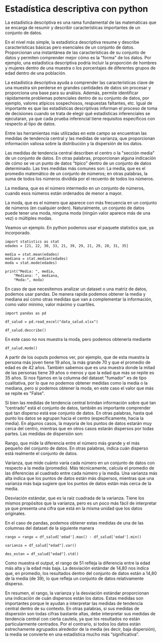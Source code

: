 # Estadística descriptiva con python

La estadística descriptiva es una rama fundamental de las matemáticas que se encarga de resumir y describir características importantes de un conjunto de datos. 

En el nivel más simple, la estadística descriptiva resume y describe características básicas pero esenciales de un conjunto de datos. Proporcionan una instantánea de las características de su conjunto de datos y permiten comprender mejor cómo es la "forma" de los datos. Por ejemplo, una estadística descriptiva podría incluir la proporción de hombres y mujeres dentro de una muestra o los porcentajes de diferentes grupos de edad dentro de una población. 

La estadística descriptiva ayuda a comprender las características clave de una muestra sin perderse en grandes cantidades de datos sin procesar y proporciona una base para su análisis. Además, permite identificar rápidamente problemas potenciales dentro de su conjunto de datos, por ejemplo, valores atípicos sospechosos, respuestas faltantes, etc. Igual de importante es que las estadísticas descriptivas informan el proceso de toma de decisiones cuando se trata de elegir qué estadísticas inferenciales se ejecutaran, ya que cada prueba inferencial tiene requisitos específicos con respecto al tipo de datos.

Entre las herramientas más utilizadas en este campo se encuentran las medidas de tendencia central y las medidas de varianza, que proporcionan información valiosa sobre la distribución y la dispersión de los datos. 

Las medidas de tendencia central describen el centro o la "sección media" de un conjunto de datos. En otras palabras, proporcionan alguna indicación de cómo se ve un punto de datos “típico” dentro de un conjunto de datos determinado. Las tres medidas más comunes son:
La media, que es el promedio matemático de un conjunto de números; en otras palabras, la suma de todos los números dividida por el recuento de todos los números.
    
La mediana, que es el número intermedio en un conjunto de números, cuando esos números están ordenados de menor a mayor.

La moda, que es el número que aparece con más frecuencia en un conjunto de números (en cualquier orden). Naturalmente, un conjunto de datos puede tener una moda, ninguna moda (ningún valor aparece más de una vez) o múltiples modas.

Veamos un ejemplo. En python podemos usar el paquete statistics que, ya incorporado.

    import statistics as stat
    edades = [21, 22, 30, 33, 21, 39, 29, 21, 29, 28, 31, 35]

    media = stat.mean(edades)
    mediana = stat.median(edades)
    moda = stat.mode(edades)

    print("Media: ", media, 
        "Mediana: ", mediana, 
        "Moda:", moda)

En caso de que necesitemos analizar un dataset o una matriz de datos, podemos usar pandas. De manera rapida podemos obtener la media y mediana así como otras medidas que van a complementar la información, como valor minimo, valor máximo y cuartiles.

    import pandas as pd

    df_salud = pd.read_excel("data_salud.xlsx")

    df_salud.describe()

En este caso no nos muestra la moda, pero podemos obtenerla mediante

    df_salud.mode()

A partir de los ouputs podemos ver, por ejemplo, que de esta muestra la persona más joven tiene 19 años, la más grande 70 y que el promedio de edad es de 42 años. También sabemos que es una muestra donde la mitad de las personas tiene 39 años o menos y que la edad que más se repite es 35 años. 
Si nos fijamos en la columna del dataset "fumador" es de tipo cualitativa, por lo que no podemos obtener medidas como la media o la mediana, pero si podemos obtener la moda, en este caso el valor que más se repite es "False".

Si bien las medidas de tendencia central brindan información sobre qué tan “centrado” está el conjunto de datos, también es importante comprender qué tan disperso está ese conjunto de datos. En otras palabras, hasta qué punto los datos se agrupan hacia el centro (específicamente, hacia la media). En algunos casos, la mayoría de los puntos de datos estarán muy cerca del centro, mientras que en otros casos estarán dispersos por todas partes. Las medidas de dispersión son:

Rango, que mide la diferencia entre el número más grande y el más pequeño del conjunto de datos. En otras palabras, indica cuán disperso está realmente el conjunto de datos.

Varianza, que mide cuánto varía cada número en un conjunto de datos con respecto a la media (promedio). Más técnicamente, calcula el promedio de las diferencias al cuadrado entre cada número y la media. Una varianza más alta indica que los puntos de datos están más dispersos, mientras que una varianza más baja sugiere que los puntos de datos están más cerca de la media.

Desviación estándar, que es la raíz cuadrada de la varianza. Tiene los mismos propósitos que la varianza, pero es un poco más fácil de interpretar ya que presenta una cifra que está en la misma unidad que los datos originales.

En el caso de pandas, podemos obtener estas medidas de una de las columnas del dataset de la siguiente manera

    rango = rango = df_salud['edad'].max() - df_salud['edad'].min()

    varianza = df_salud["edad"].var()

    des_estan = df_salud["edad"].std()

Como muestra el output, el rango de 51 refleja la diferencia entre la edad más alta y la edad más baja. La desviación estándar de 14,80 nos indica que, en promedio, los resultados dentro del conjunto de datos están a 14,80 de la media (de 39), lo que refleja un conjunto de datos relativamente disperso.

En resumen, el rango, la varianza y la desviación estándar proporcionan una indicación de cuán dispersos están los datos. Estas medidas son importantes porque le ayudan a interpretar las medidas de tendencia central dentro de su contexto. En otras palabras, si sus medidas de dispersión son todas cifras bastante altas, debe interpretar sus medidas de tendencia central con cierta cautela, ya que los resultados no están particularmente centrados. Por el contrario, si todos los datos están estrechamente agrupados alrededor de la media (es decir, baja dispersión), la media se convierte en una estadística mucho más “significativa”.


